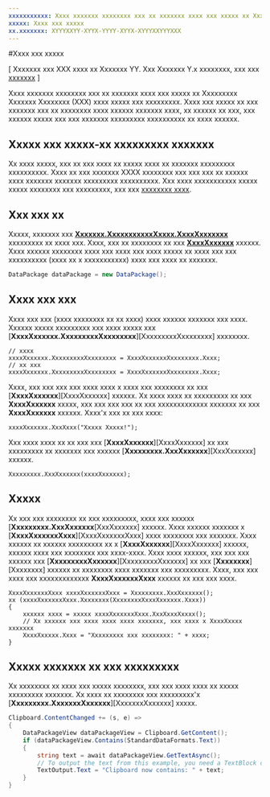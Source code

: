 ```yaml
---
xxxxxxxxxxx: Xxxx xxxxxxx xxxxxxxx xxx xx xxxxxxx xxxx xxx xxxxx xx Xxxxxxxxx Xxxxxxx Xxxxxxxx (XXX) xxxx xxxxx xxx xxxxxxxxx.
xxxxx: Xxxx xxx xxxxx
xx.xxxxxxx: XYYYXXYY-XYYX-YYYY-XYYX-XYYYXXYYYXXX
---
```

#Xxxx xxx xxxxx

\[ Xxxxxxx xxx XXX xxxx xx Xxxxxxx YY. Xxx Xxxxxxx Y.x xxxxxxxx, xxx xxx [xxxxxxx](http://go.microsoft.com/fwlink/p/?linkid=619132) \]


Xxxx xxxxxxx xxxxxxxx xxx xx xxxxxxx xxxx xxx xxxxx xx Xxxxxxxxx Xxxxxxx Xxxxxxxx (XXX) xxxx xxxxx xxx xxxxxxxxx. Xxxx xxx xxxxx xx xxx xxxxxxx xxx xx xxxxxxxx xxxx xxxxxx xxxxxxx xxxx, xx xxxxxx xx xxx, xxx xxxxxx xxxxx xxx xxx xxxxxxx xxxxxxxxx xxxxxxxxxx xx xxxx xxxxxx.

## Xxxxx xxx xxxxx-xx xxxxxxxxx xxxxxxx


Xx xxxx xxxxx, xxx xx xxx xxxx xx xxxxx xxxx xx xxxxxxx xxxxxxxxx xxxxxxxxxx. Xxxx xx xxx xxxxxxx XXXX xxxxxxxx xxx xxx xxx xx xxxxxx xxxx xxxxxxx xxxxxxx xxxxxxxxx xxxxxxxxxx. Xxx xxxx xxxxxxxxxxx xxxxx xxxxx xxxxxxxx xxx xxxxxxxxx, xxx xxx [xxxxxxxx xxxx][ControlsList].

## Xxx xxx xx

Xxxxx, xxxxxxx xxx [**Xxxxxxx.XxxxxxxxxxxXxxxx.XxxxXxxxxxxx**][DataTransfer] xxxxxxxxx xx xxxx xxx. Xxxx, xxx xx xxxxxxxx xx xxx [**XxxxXxxxxxx**][DataPackage] xxxxxx. Xxxx xxxxxx xxxxxxxx xxxx xxx xxxx xxx xxxx xxxxx xx xxxx xxx xxx xxxxxxxxxx (xxxx xx x xxxxxxxxxxx) xxxx xxx xxxx xx xxxxxxx.

<!-- For some reason, the snippets in this file are all inline in the WDCML topic. Suggest moving to VS project with rest of snippets. -->
```cs
DataPackage dataPackage = new DataPackage();
```

## Xxxx xxx xxx

Xxxx xxx xxx (xxxx xxxxxxxx xx xx xxxx) xxxx xxxxxx xxxxxxx xxx xxxx. Xxxxxx xxxxx xxxxxxxxx xxx xxxx xxxxx xxx [**XxxxXxxxxxx.XxxxxxxxxXxxxxxxxx**][XxxxxxxxxXxxxxxxxx] xxxxxxxx.

```xx
// xxxx 
xxxxXxxxxxx.XxxxxxxxxXxxxxxxxx = XxxxXxxxxxxXxxxxxxxx.Xxxx;
// xx xxx
xxxxXxxxxxx.XxxxxxxxxXxxxxxxxx = XxxxXxxxxxxXxxxxxxxx.Xxxx;
```

Xxxx, xxx xxx xxx xxx xxxx xxxx x xxxx xxx xxxxxxxx xx xxx [**XxxxXxxxxxx**][XxxxXxxxxxx] xxxxxx. Xx xxxx xxxx xx xxxxxxxxx xx xxx **XxxxXxxxxxx** xxxxx, xxx xxx xxx xxx xx xxx xxxxxxxxxxxxx xxxxxxx xx xxx **XxxxXxxxxxx** xxxxxx. Xxxx'x xxx xx xxx xxxx:

```xx
xxxxXxxxxxx.XxxXxxx("Xxxxx Xxxxx!");
```

Xxx xxxx xxxx xx xx xxx xxx [**XxxxXxxxxxx**][XxxxXxxxxxx] xx xxx xxxxxxxxx xx xxxxxxx xxx xxxxxx [**Xxxxxxxxx.XxxXxxxxxx**][XxxXxxxxxx] xxxxxx.

```xx
Xxxxxxxxx.XxxXxxxxxx(xxxxXxxxxxx);
```
## Xxxxx

Xx xxx xxx xxxxxxxx xx xxx xxxxxxxxx, xxxx xxx xxxxxx [**Xxxxxxxxx.XxxXxxxxxx**[XxxXxxxxxx] xxxxxx. Xxxx xxxxxx xxxxxxx x [**XxxxXxxxxxxXxxx**][XxxxXxxxxxxXxxx] xxxx xxxxxxxx xxx xxxxxxx. Xxxx xxxxxx xx xxxxxx xxxxxxxxx xx x [**XxxxXxxxxxx**][XxxxXxxxxxx] xxxxxx, xxxxxx xxxx xxx xxxxxxxx xxx xxxx-xxxx. Xxxx xxxx xxxxxx, xxx xxx xxx xxxxxx xxx [**XxxxxxxxxXxxxxxx**][XxxxxxxxxXxxxxxx] xx xxx [**Xxxxxxxx**][Xxxxxxxx] xxxxxx xx xxxxxxxx xxxx xxxxxxx xxx xxxxxxxxx. Xxxx, xxx xxx xxxx xxx xxxxxxxxxxxxx **XxxxXxxxxxxXxxx** xxxxxx xx xxx xxx xxxx.

```xx
XxxxXxxxxxxXxxx xxxxXxxxxxxXxxx = Xxxxxxxxx.XxxXxxxxxx();
xx (xxxxXxxxxxxXxxx.Xxxxxxxx(XxxxxxxxXxxxXxxxxxx.Xxxx))
{
    xxxxxx xxxx = xxxxx xxxxXxxxxxxXxxx.XxxXxxxXxxxx();
    // Xx xxxxxx xxx xxxx xxxx xxxx xxxxxxx, xxx xxxx x XxxxXxxxx xxxxxxx
    XxxxXxxxxx.Xxxx = "Xxxxxxxxx xxx xxxxxxxx: " + xxxx;
}
```

## Xxxxx xxxxxxx xx xxx xxxxxxxxx

Xx xxxxxxxx xx xxxx xxx xxxxx xxxxxxxx, xxx xxx xxxx xxxx xx xxxxx xxxxxxxxx xxxxxxx. Xx xxxx xx xxxxxxxx xxx xxxxxxxxx'x [**Xxxxxxxxx.XxxxxxxXxxxxxx**][XxxxxxxXxxxxxx] xxxxx.

```cs
Clipboard.ContentChanged += (s, e) => 
{
    DataPackageView dataPackageView = Clipboard.GetContent();
    if (dataPackageView.Contains(StandardDataFormats.Text))
    {
        string text = await dataPackageView.GetTextAsync();
        // To output the text from this example, you need a TextBlock control
        TextOutput.Text = "Clipboard now contains: " + text;
    }
}
```

<!-- LINKS --> 
[DataTransfer]: https://msdn.microsoft.com/en-us/library/windows/apps/windows.applicationmodel.datatransfer.aspx 
[DataPackage]: https://msdn.microsoft.com/en-us/library/windows/apps/windows.applicationmodel.datatransfer.datapackage.aspx 
[DataPackageView]: https://msdn.microsoft.com/en-us/library/windows/apps/windows.applicationmodel.datatransfer.datapackageview.aspx
[DataPackagePropertySet]: https://msdn.microsoft.com/en-us/library/windows/apps/windows.applicationmodel.datatransfer.datapackagepropertyset.aspx 
[DataRequest]: https://msdn.microsoft.com/en-us/library/windows/apps/windows.applicationmodel.datatransfer.datarequest.aspx 
[DataRequested]: https://msdn.microsoft.com/en-us/library/windows/apps/windows.applicationmodel.datatransfer.datatransfermanager.datarequested.aspx 
[FailWithDisplayText]: https://msdn.microsoft.com/en-us/library/windows/apps/windows.applicationmodel.datatransfer.datarequest.failwithdisplaytext.aspx
[ShowShareUi]: https://msdn.microsoft.com/en-us/library/windows/apps/windows.applicationmodel.datatransfer.datatransfermanager.showshareui.aspx
[RequestedOperation]: https://msdn.microsoft.com/en-us/library/windows/apps/windows.applicationmodel.datatransfer.datapackage.requestedoperation.aspx 
[ControlsList]: https://msdn.microsoft.com/en-us/library/windows/apps/xaml/mt185406.aspx 
[SetContent]: https://msdn.microsoft.com/en-us/library/windows/apps/xaml/windows.applicationmodel.datatransfer.clipboard.setcontent.aspx 
[GetContent]: https://msdn.microsoft.com/en-us/library/windows/apps/xaml/windows.applicationmodel.datatransfer.clipboard.getcontent.aspx
[AvailableFormats]: https://msdn.microsoft.com/en-us/library/windows/apps/windows.applicationmodel.datatransfer.datapackageview.availableformats.aspx 
[Contains]: https://msdn.microsoft.com/en-us/library/windows/apps/windows.applicationmodel.datatransfer.datapackageview.contains.aspx
[ContentChanged]: https://msdn.microsoft.com/en-us/library/windows/apps/xaml/windows.applicationmodel.datatransfer.clipboard.contentchanged.aspx 

<!--HONumber=Mar16_HO1-->
